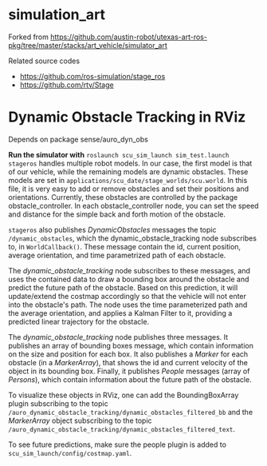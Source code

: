 # simulation_art
Forked from 
https://github.com/austin-robot/utexas-art-ros-pkg/tree/master/stacks/art_vehicle/simulator_art

Related source codes

  *  https://github.com/ros-simulation/stage_ros
  *  https://github.com/rtv/Stage

# Dynamic Obstacle Tracking in RViz

Depends on package sense/auro_dyn_obs

**Run the simulator with** `roslaunch scu_sim_launch sim_test.launch`
`stageros` handles multiple robot models. In our case, the first model
is that of our vehicle, while the remaining models are dynamic obstacles.
These models are set in `applications/scu_date/stage_worlds/scu.world`. In
this file, it is very easy to add or remove obstacles and set their positions
and orientations. Currently, these obstacles are controlled by the package
obstacle_controller. In each obstacle_controller node, you can set the speed and distance
for the simple back and forth motion of the obstacle. 

`stageros` also publishes *DynamicObstacles* messages the topic `/dynamic_obstacles`,
which the dynamic_obstacle_tracking node subscribes to, in `WorldCallback()`.
These message contain the id, current position, average orientation, and
time parametrized path of each obstacle. 

The *dynamic_obstacle_tracking* node subscribes to these messages, and uses
the contained data to draw a bounding box around the obstacle and predict
the future path of the obstacle. Based on this prediction, it will update/extend
the costmap accordingly so that the vehicle will not enter into the obstacle's path.
The node uses the time parameterized path and the average orientation,
and applies a Kalman Filter to it, providing a predicted linear trajectory
for the obstacle. 

The *dynamic_obstacle_tracking* node publishes three messages. It publishes
an array of bounding boxes message, which contain information on the size
and position for each box. It also publishes a *Marker* for each obstacle (in a *MarkerArray*),
that shows the id and current velocity of the object in its bounding box.
Finally, it publishes *People* messages (array of *Persons*), which contain information about the future
path of the obstacle.  

To visualize these objects in RViz, one can add the BoundingBoxArray plugin
subscribing to the topic `/auro_dynamic_obstacle_tracking/dynamic_obstacles_filtered_bb`
and the *MarkerArray* object subscribing to the topic `/auro_dynamic_obstacle_tracking/dynamic_obstacles_filtered_text`.

To see future predictions, make sure the people plugin is added to `scu_sim_launch/config/costmap.yaml`.


